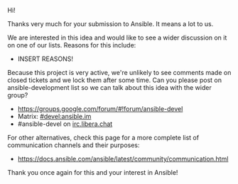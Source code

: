 Hi!

Thanks very much for your submission to Ansible.  It means a lot to us.

We are interested in this idea and would like to see a wider discussion on it on one of our lists.
Reasons for this include:

* INSERT REASONS!

Because this project is very active, we're unlikely to see comments made on closed tickets and we lock them after some time.
Can you please post on ansible-development list so we can talk about this idea with the wider group?

* https://groups.google.com/forum/#!forum/ansible-devel
* Matrix: [#devel:ansible.im](https://matrix.to/#/#devel:ansible.im)
* #ansible-devel on [irc.libera.chat](https://libera.chat/)

For other alternatives, check this page for a more complete list of communication channels and their purposes:

* https://docs.ansible.com/ansible/latest/community/communication.html

Thank you once again for this and your interest in Ansible!
